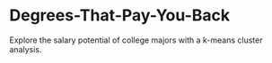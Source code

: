 # Degrees-That-Pay-You-Back
Explore the salary potential of college majors with a k-means cluster analysis.
